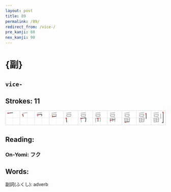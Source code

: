 ```yaml
---
layout: post
title: 89
permalink: /89/
redirect_from: /vice-/
pre_kanji: 88
nex_kanji: 90
---
```


# {副}

## `vice-`

## Strokes: 11

<div class="stroke"><img src="../images/E589AF.png" /></div>

## Reading:

### On-Yomi: フク

## Words:

副詞(ふくし): adverb
